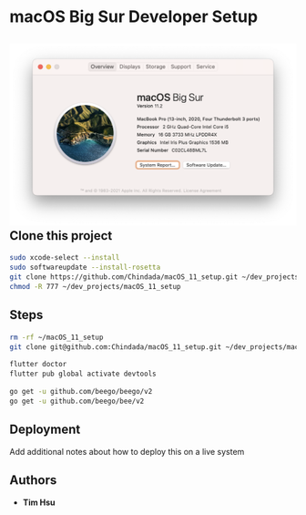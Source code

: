 # **macOS Big Sur Developer Setup**
![macOS Big Sur Developer Setup](./attachments/s025.png "macOS Big Sur Developer Setup")
**Clone this project**
---
```sh
sudo xcode-select --install
sudo softwareupdate --install-rosetta
git clone https://github.com/Chindada/macOS_11_setup.git ~/dev_projects/macOS_11_setup
chmod -R 777 ~/dev_projects/macOS_11_setup
```
## Steps

```sh
rm -rf ~/macOS_11_setup
git clone git@github.com:Chindada/macOS_11_setup.git ~/dev_projects/macOS_11_setup
```

```sh
flutter doctor
flutter pub global activate devtools
```

```sh
go get -u github.com/beego/beego/v2
go get -u github.com/beego/bee/v2
```
## Deployment

Add additional notes about how to deploy this on a live system

## Authors

- **Tim Hsu** 

